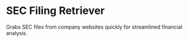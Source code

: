 # SEC Filing Retriever

Grabs SEC files from company websites quickly for streamlined financial analysis.
